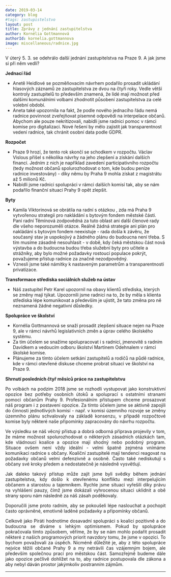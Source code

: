 ```yaml
---
date: 2019-03-14
category: blog
#tags: zastupistelstvo
layout: post
title: Zprávy z jednání zastupitelstva
author: Kornélia Gottmannová
authorId: kornelia.gottmannova
image: miscellaneous/radnice.jpg
---
```


<p style='text-align: justify;'>
V úterý 5. 3. se odehrálo další jednání zastupitelstva na Praze 9. A jak jsme si při něm vedli? 

<div style='font-weight: bold'>Jednací řád</div>

<ul class="dashed">
<li>Anetě Heidlové se pozměňovacím návrhem podařilo prosadit ukládání hlasových záznamů ze zastupitelstva ze dvou na čtyři roky. Vedle větší kontroly zastupitelů to především znamená, že lidé mají možnost před dalšími komunálními volbami zhodnotit působení zastupitelstva za celé volební období.</li>
<li>Aneta také upozornila na fakt, že podle nového jednacího řádu nemá radnice povinnost zveřejňovat písemné odpovědi na interpelace občanů. Abychom ale pouze nekritizovali, nabídli jsme radnici pomoc v rámci komise pro digitalizaci. Nové řešení by mělo zajistit jak transparentnost vedení radnice, tak chránit osobní data podle GDPR.</li>
</ul>

<div style='font-weight: bold'>Rozpočet</div>

<ul class="dashed">
<li>Praze 9 hrozí, že tento rok skončí se schodkem v rozpočtu. Václav Vislous přišel s několika návrhy na jeho zlepšení a získání dalších financí. Jedním z nich je například zavedení participativního rozpočtu (tedy možnost občanů spolurozhodovat o tom, kde budou peníze radnice investovány) - díky němu by Praha 9 mohla získat z magistrátu až 5 milionů Kč.</li>
<li>Nabídli jsme radnici spolupráci v rámci dalších komisí tak, aby se nám podařilo finanční situaci Prahy 9 opět zlepšit.</li>
</ul>

<div style='font-weight: bold'>Byty</div>

<ul class="dashed">
<li>Kamila Viktorinová se obrátila na radní s otázkou , zda má Praha 9 vytvořenou strategii pro nakládání s bytovým fondem městské části. Paní radní Těmínová zodpovědná za tuto oblast ani další členové rady dle všeho neporozuměli otázce. Reálně žádná strategie ani plán pro nakládání s bytovým fondem neexistuje - rada došla k závěru, že současný stav je uspokojivý a žádného plánu do budoucna není třeba. S tím musíme zásadně nesouhlasit - v době, kdy čeká městskou část nová výstavba a do budoucna budou třeba služební byty pro učitele a strážníky, aby bylo možné požadavky rostoucí populace pokrýt, považujeme přístup radnice za značně nezodpovědný.</li>
<li>Vznesli jsme také námitky k nastaveným parametrům a transparentnosti privatizace.</li>
</ul>

<div style='font-weight: bold'>Transformace střediska sociálních služeb na ústav</div>

<ul class="dashed">
<li>Náš zastupitel Petr Karel upozornil na obavy klientů střediska, kterých se změny mají týkat. Upozornili jsme radnici na to, že by měla s klienta střediska lépe komunikovat a především je ujistit, že tato změna pro ně neznamená žádné negativní důsledky.</li>
</ul>

<div style='font-weight: bold'>Spolupráce ve školství</div>

<ul class="dashed">
<li>Kornélia Gottmannová se snaží prosadit zlepšení situace nejen na Praze 9, ale v rámci návrhů legislativních změn a úprav celého školského systému.</li>
<li>Za tím účelem se snažíme spolupracovat i s radnicí, jmenovitě s radním Davídkem a vedoucím odboru školství Martinem Odehnalem v rámci školské komise.</li>
<li>Plánujeme za tímto účelem setkání zastupitelů a rodičů na půdě radnice, kde v rámci otevřené diskuse chceme probrat situaci ve školství na Praze 9.</li>
</ul>

<div style='font-weight: bold'>Shrnutí posledních čtyř měsíců práce na zastupitelstvu</div>

</p><p style='text-align: justify;'>
Po volbách na podzim 2018 jsme se rozhodli vystupovat jako konstruktivní opozice bez potřeby osobních útoků a spoluprací s ostatními stranami pomoci občanům Prahy 9. Profesionálním přístupem chceme prosazovat náš program i z postavení opozice. Za tímto účelem jsme se aktivně zapojili do činnosti jednotlivých komisí - např. v komisi územního rozvoje se změny územního plánu schvalovaly na základě konsenzu, v případě rozpočtové komise byly některé naše připomínky zapracovány do návrhu rozpočtu.

</p><p style='text-align: justify;'>
Ve výsledku se náš věcný přístup a dobrá odborná příprava projevily v tom, že máme možnost spolurozhodovat o některých zásadních otázkách tam, kde vládnoucí koalice a opozice mají shodný nebo podobný program. Situace ovšem není vždy ideální - velmi špatně zejména vnímáme komunikaci radnice s občany. Koaliční zastupitelé mají tendenci reagovat na požadavky občanů velmi defenzivně a osobně. Často také nediskutují s občany své kroky předem a nedostatečně je následně vysvětlují.

</p><p style='text-align: justify;'>
Jak daleko takový přístup  může zajít jsme byli svědky během jednání zastupitelstva, kdy došlo k otevřenému konfliktu mezi interpelujícím občanem a starostou a tajemníkem. Rychle jsme situaci vyřešili díky právu na vyhlášení pauzy, čímž jsme dokázali vyhrocenou situaci uklidnit a obě strany sporu nám následně za náš zásah poděkovaly.

</p><p style='text-align: justify;'>
Doporučili jsme proto radním, aby se pokoušeli lépe naslouchat a pochopit často oprávněné, emotivně laděné požadavky a připomínky občanů. 

</p><p style='text-align: justify;'>
Celkově jako Piráti hodnotíme dosavadní spolupráci s koalicí pozitivně a do budoucna se díváme s lehkým optimismem. Pokud by spolupráce pokračovala tímto způsobem, věříme, že by se nám mohlo podařit prosadit některé z našich programových priorit navzdory tomu, že jsme v opozici. To bychom považovali za úspěch. Nicméně důležité je, aby z této spolupráce nejvíce těžili občané Prahy 9 a my netrávili čas vzájemným bojem, ale především společnou prací pro městskou část. Samozřejmě budeme dále jako opozice pečlivě dohlížet na to, aby radnice postupovala dle zákona a aby nebyl dáván prostor jakýmkoliv postranním zájmům.

</p>

---
